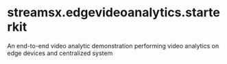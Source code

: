 # streamsx.edgevideoanalytics.starterkit
An end-to-end video analytic demonstration performing video analytics on edge devices and centralized system
